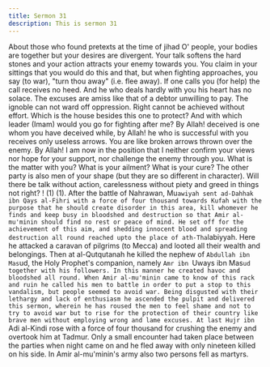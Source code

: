 ```yaml
---
title: Sermon 31
description: This is sermon 31
---
```


About those who found pretexts at the time of jihad
O' people, your bodies are together but your desires are divergent. Your talk softens the hard
stones and your action attracts your enemy towards you. You claim in your sittings that you
would do this and that, but when fighting approaches, you say (to war), "turn thou away" (i.e.
flee away). If one calls you (for help) the call receives no heed.
And he who deals hardly with you his heart has no solace. The excuses are amiss like that of a
debtor unwilling to pay. The ignoble can not ward off oppression. Right cannot be achieved
without effort. Which is the house besides this one to protect? And with which leader (Imam)
would you go for fighting after me?
By Allah! deceived is one whom you have deceived while, by Allah! he who is successful
with you receives only useless arrows. You are like broken arrows thrown over the enemy. By
Allah! I am now in the position that I neither confirm your views nor hope for your support,
nor challenge the enemy through you.
What is the matter with you? What is your ailment? What is your cure? The other party is also
men of your shape (but they are so different in character). Will there be talk without action,
carelessness without piety and greed in things not right? ! (1)
(1). After the battle of Nahrawan, Mu`awiyah sent ad-Dahhak ibn Qays al-Fihri with a force of
four thousand towards Kufah with the purpose that he should create disorder in this area, kill
whomever he finds and keep busy in bloodshed and destruction so that Amir al-mu'minin
should find no rest or peace of mind.
He set off for the achievement of this aim, and shedding innocent blood and spreading
destruction all round reached upto the place of ath-Tha`labiyyah. Here he attacked a caravan
of pilgrims (to Mecca) and looted all their wealth and belongings.
Then at al-Qutqutanah he killed the nephew of `Abdullah ibn Mas`ud, the Holy Prophet's
companion, namely `Amr ibn `Uways ibn Mas`ud together with his followers.
In this manner he created havoc and bloodshed all round. When Amir al-mu'minin came to
know of this rack and ruin he called his men to battle in order to put a stop to this vandalism,
but people seemed to avoid war.
Being disgusted with their lethargy and lack of enthusiasm he ascended the pulpit and
delivered this sermon, wherein he has roused the men to feel shame and not to try to avoid
war but to rise for the protection of their country like brave men without employing wrong and
lame excuses.
At last Hujr ibn `Adi al-Kindi rose with a force of four thousand for crushing the enemy and
overtook him at Tadmur. Only a small encounter had taken place between the parties when
night came on and he fled away with only nineteen killed on his side.
In Amir al-mu'minin's army also two persons fell as martyrs.